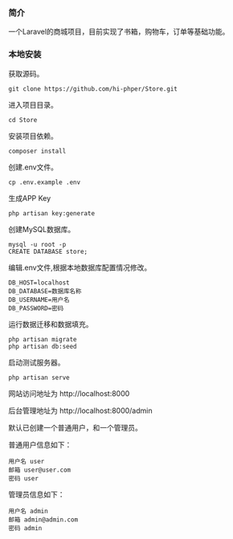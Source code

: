 ### 简介

一个Laravel的商城项目，目前实现了书箱，购物车，订单等基础功能。

### 本地安装

获取源码。

	git clone https://github.com/hi-phper/Store.git
	
进入项目目录。

	cd Store
	
安装项目依赖。

	composer install

创建.env文件。

	cp .env.example .env

生成APP Key

	php artisan key:generate

创建MySQL数据库。

	mysql -u root -p
	CREATE DATABASE store;

编辑.env文件,根据本地数据库配置情况修改。

	DB_HOST=localhost
	DB_DATABASE=数据库名称
	DB_USERNAME=用户名
	DB_PASSWORD=密码

运行数据迁移和数据填充。

	php artisan migrate
	php artisan db:seed

启动测试服务器。

	php artisan serve

网站访问地址为 http://localhost:8000

后台管理地址为 http://localhost:8000/admin

默认已创建一个普通用户，和一个管理员。

普通用户信息如下：

	用户名 user
	邮箱 user@user.com
	密码 user

管理员信息如下：

	用户名 admin
	邮箱 admin@admin.com
	密码 admin

